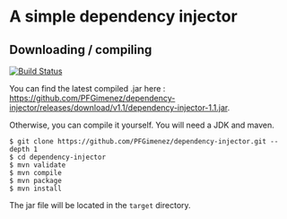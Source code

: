 # A simple dependency injector

## Downloading / compiling

[![Build Status](https://travis-ci.org/PFGimenez/dependency-injector.svg?branch=master)](https://travis-ci.org/PFGimenez/dependency-injector)

You can find the latest compiled .jar here : https://github.com/PFGimenez/dependency-injector/releases/download/v1.1/dependency-injector-1.1.jar.

Otherwise, you can compile it yourself. You will need a JDK and maven.

    $ git clone https://github.com/PFGimenez/dependency-injector.git --depth 1
    $ cd dependency-injector
    $ mvn validate
    $ mvn compile
    $ mvn package
    $ mvn install

The jar file will be located in the `target` directory.
